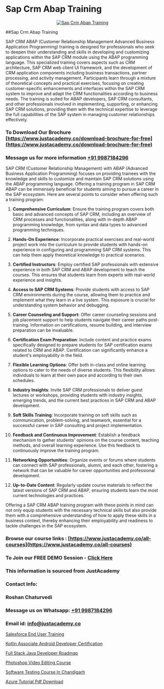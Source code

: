 # Sap Crm Abap Training

<p align="center">
  <a href="https://justacademy.co/course-detail/sap-abap-training">
    <img src="https://justacademy.co/storage2/course_image/1707212883_course_image.webp" alt="Sap Crm Abap Training">
  </a>
</p>
##Sap Crm Abap Training

SAP CRM ABAP (Customer Relationship Management Advanced Business Application Programming) training is designed for professionals who seek to deepen their understanding and skills in developing and customizing applications within the SAP CRM module using the ABAP programming language. This specialized training covers aspects such as CRM architecture, SAP CRM web client UI framework, and the development of CRM application components including business transactions, partner processing, and activity management. Participants learn through a mixture of theoretical concepts and practical exercises, focusing on creating customer-specific enhancements and interfaces within the SAP CRM system to improve and adapt the CRM functionalities according to business needs. The training is suited for ABAP developers, SAP CRM consultants, and other professionals involved in implementing, supporting, or enhancing SAP CRM solutions, providing them with the technical expertise to leverage the full capabilities of the SAP system in managing customer relationships effectively.
### To Download Our Brochure [https://www.justacademy.co/download-brochure-for-free](https://www.justacademy.co/download-brochure-for-free)
### Message us for more information [+91 9987184296](https://api.whatsapp.com/send?phone=919987184296)
SAP CRM (Customer Relationship Management) with ABAP (Advanced Business Application Programming) focuses on providing trainees with the knowledge and skills to customize and maintain SAP CRM solutions using the ABAP programming language. Offering a training program in SAP CRM ABAP can be immensely beneficial for students aiming to pursue a career in the SAP ecosystem. Here are several points to consider when offering such a training program:

1) **Comprehensive Curriculum**: Ensure the training program covers both basic and advanced concepts of SAP CRM, including an overview of CRM processes and functionalities, along with in-depth ABAP programming knowledge, from syntax and data types to advanced programming techniques.

2) **Hands-On Experience**: Incorporate practical exercises and real-world project work into the curriculum to provide students with hands-on experience in configuring and programming SAP CRM systems. This can help them apply theoretical knowledge to practical scenarios.

3) **Certified Instructors**: Employ certified SAP professionals with extensive experience in both SAP CRM and ABAP development to teach the courses. This ensures that students learn from experts with real-world experience and insights.

4) **Access to SAP CRM Systems**: Provide students with access to SAP CRM environments during the course, allowing them to practice and implement what they learn in a live system. This exposure is crucial for understanding system behavior and debugging.

5) **Career Counseling and Support**: Offer career counseling sessions and job placement support to help students navigate their career paths post-training. Information on certifications, resume building, and interview preparation can be invaluable.

6) **Certification Exam Preparation**: Include content and practice exams specifically designed to prepare students for SAP certification exams related to CRM and ABAP. Certification can significantly enhance a student's employability in the field.

7) **Flexible Learning Options**: Offer both in-class and online learning options to cater to the needs of diverse students. This flexibility allows individuals to learn at their own pace and according to their own schedules.

8) **Industry Insights**: Invite SAP CRM professionals to deliver guest lectures or workshops, providing students with industry insights, emerging trends, and the current best practices in SAP CRM and ABAP development.

9) **Soft Skills Training**: Incorporate training on soft skills such as communication, problem-solving, and teamwork, essential for a successful career in SAP consulting and project implementation.

10) **Feedback and Continuous Improvement**: Establish a feedback mechanism to gather students' opinions on the course content, teaching methods, and overall learning experience. Use this feedback to continuously improve the training program.

11) **Networking Opportunities**: Organize events or forums where students can connect with SAP professionals, alumni, and each other, fostering a network that can be valuable for career opportunities and professional development.

12) **Up-to-Date Content**: Regularly update course materials to reflect the latest versions of SAP CRM and ABAP, ensuring students learn the most current technologies and practices.

Offering a SAP CRM ABAP training program with these points in mind can not only equip students with the necessary technical skills but also provide them with a comprehensive understanding of how to apply these skills in a business context, thereby enhancing their employability and readiness to tackle challenges in the SAP ecosystem.

### Browse our course links : [https://www.justacademy.co/all-courses](https://www.justacademy.co/all-courses) 
### To Join our FREE DEMO Session - [Click Here](https://www.justacademy.co/register-for-course-demo)


### This information is sourced from JustAcademy
### Contact Info:
### Roshan Chaturvedi
### Message us on Whatsapp: [+91 9987184296](https://api.whatsapp.com/send?phone=919987184296)
### Email id: [info@justacademy.co](mailto:info@justacademy.co)
                
[Salesforce End User Training](https://www.linkedin.com/pulse/salesforce-end-user-training-justacademy-delhi-t0khc?trackingId=UiJH78ys8F6UsrOKYVKJTA%3D%3D&lipi=urn%3Ali%3Apage%3Ad_flagship3_company_admin%3BhdjIu54YRU6uEj%2BNOpsrpA%3D%3D)

[Kotlin Associate Android Developer Certification](https://www.linkedin.com/pulse/kotlin-associate-android-developer-certification-lsuqf/)

[Full Stack Java Developer Roadmap](https://medium.com/@abhidnya.1068/full-stack-java-developer-roadmap-430316a79e54)

[Photoshop Video Editing Course](https://medium.com/@kumarishimmi99/photoshop-video-editing-course-570166d3bf54)

[Software Testing Course In Chandigarh](https://justacademyin.github.io/justacademy/software-testing-course-in-chandigarh)

[Azure Tutorial Pdf Download](https://justacademyin.github.io/justacademy/azure-tutorial-pdf-download)

